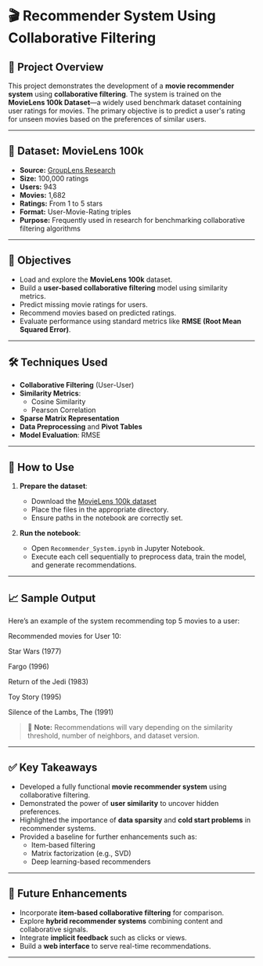 # 🎬 Recommender System Using Collaborative Filtering

## 📌 Project Overview

This project demonstrates the development of a **movie recommender system** using **collaborative filtering**. The system is trained on the **MovieLens 100k Dataset**—a widely used benchmark dataset containing user ratings for movies. The primary objective is to predict a user's rating for unseen movies based on the preferences of similar users.

---

## 📂 Dataset: MovieLens 100k

- **Source:** [GroupLens Research](https://grouplens.org/datasets/movielens/100k/)
- **Size:** 100,000 ratings
- **Users:** 943
- **Movies:** 1,682
- **Ratings:** From 1 to 5 stars
- **Format:** User-Movie-Rating triples
- **Purpose:** Frequently used in research for benchmarking collaborative filtering algorithms

---

## 🎯 Objectives

- Load and explore the **MovieLens 100k** dataset.
- Build a **user-based collaborative filtering** model using similarity metrics.
- Predict missing movie ratings for users.
- Recommend movies based on predicted ratings.
- Evaluate performance using standard metrics like **RMSE (Root Mean Squared Error)**.

---

## 🛠️ Techniques Used

- **Collaborative Filtering** (User-User)
- **Similarity Metrics**:
  - Cosine Similarity
  - Pearson Correlation
- **Sparse Matrix Representation**
- **Data Preprocessing** and **Pivot Tables**
- **Model Evaluation**: RMSE

---

## 🧪 How to Use

1. **Prepare the dataset**:
   - Download the [MovieLens 100k dataset](https://grouplens.org/datasets/movielens/100k/)
   - Place the files in the appropriate directory.
   - Ensure paths in the notebook are correctly set.

2. **Run the notebook**:
   - Open `Recommender_System.ipynb` in Jupyter Notebook.
   - Execute each cell sequentially to preprocess data, train the model, and generate recommendations.

---

## 📈 Sample Output

Here’s an example of the system recommending top 5 movies to a user:

Recommended movies for User 10:

Star Wars (1977)

Fargo (1996)

Return of the Jedi (1983)

Toy Story (1995)

Silence of the Lambs, The (1991)



> 📌 **Note:** Recommendations will vary depending on the similarity threshold, number of neighbors, and dataset version.

---

## ✅ Key Takeaways

- Developed a fully functional **movie recommender system** using collaborative filtering.
- Demonstrated the power of **user similarity** to uncover hidden preferences.
- Highlighted the importance of **data sparsity** and **cold start problems** in recommender systems.
- Provided a baseline for further enhancements such as:
  - Item-based filtering
  - Matrix factorization (e.g., SVD)
  - Deep learning-based recommenders

---

## 🚀 Future Enhancements

- Incorporate **item-based collaborative filtering** for comparison.
- Explore **hybrid recommender systems** combining content and collaborative signals.
- Integrate **implicit feedback** such as clicks or views.
- Build a **web interface** to serve real-time recommendations.

---


